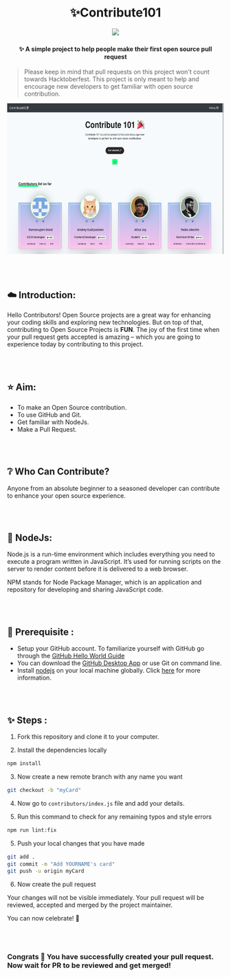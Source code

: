 <h1 align="center">
  ✨Contribute101
</h1>
<p align="center">
<img src="https://travis-ci.com/RocktimSaikia/Contribute-101.svg?branch=master" />
<h4 align="center">✨ A simple project to help people make their first open source pull request</h4>
</p>

<!-- > ### ✨ Hacktoberfest 2019 has ended ! See you in 2020 🚀🎉 -->

> Please keep in mind that pull requests on this project won't count towards Hacktoberfest. This project is only meant to help and encourage new developers to get familiar with open source contribution.

<p align="center"><img src="screenshots/hacktober.png" height="350px"/></p>

<br><br>

## :cloud: Introduction:
Hello Contributors!
Open Source projects are a great way for enhancing your coding skills and exploring new technologies.
But on top of that, contributing to Open Source Projects is **FUN**.
The joy of the first time when your pull request gets accepted is amazing – which you are going to experience today by contributing to this project.

<br><br>

##  :star: Aim:
- To make an Open Source contribution.
- To use GitHub and Git.
- Get familiar with NodeJs.
- Make a Pull Request.

<br><br>

## :grey_question: Who Can Contribute?
Anyone from an absolute beginner to a seasoned developer can contribute to enhance your open source experience.

<br><br>

## :green_heart: NodeJs:
Node.js is a run-time environment which includes everything you need to execute a program written in JavaScript. It’s used for running scripts on the server to render content before it is delivered to a web browser.

NPM stands for Node Package Manager, which is an application and repository for developing and sharing JavaScript code.

<br><br>

## :hammer: Prerequisite :
- Setup your GitHub account. To familiarize yourself with GitHub go through the [GitHub Hello World Guide](https://guides.github.com/activities/hello-world/)
- You can download the [GitHub Desktop App](https://desktop.github.com/) or use Git on command line.
- Install [nodejs](https://nodejs.org) on your local machine globally. Click [here](https://phoenixnap.com/kb/install-node-js-npm-on-windows) for more information.


<br><br>

## :sparkles: Steps :

1. Fork this repository and clone it to your computer.

2. Install the dependencies locally

```bash
npm install
```

3. Now create a new remote branch with any name you want

```bash
git checkout -b "myCard"
```

4. Now go to `contributors/index.js` file and add your details.

5. Run this command to check for any remaining typos and style errors

```bash
npm run lint:fix
```

5. Push your local changes that you have made

```bash
git add .
git commit -m "Add YOURNAME's card"
git push -u origin myCard
```

6. Now create the pull request

Your changes will not be visible immediately.
Your pull request will be reviewed, accepted and merged by the project maintainer.

You can now celebrate! :confetti_ball:

<br><br>

### Congrats :tada: You have successfully created your pull request. Now wait for PR to be reviewed and get merged!

